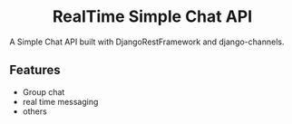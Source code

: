 <h1 align="center">RealTime Simple Chat API</h1>
A Simple Chat API built with DjangoRestFramework and django-channels.

## Features
- Group chat
- real time messaging 
- others
